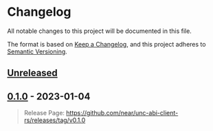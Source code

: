 # Changelog

All notable changes to this project will be documented in this file.

The format is based on [Keep a Changelog](https://keepachangelog.com/en/1.0.0/),
and this project adheres to [Semantic Versioning](https://semver.org/spec/v2.0.0.html).

## [Unreleased]

## [0.1.0] - 2023-01-04

> Release Page: <https://github.com/near/unc-abi-client-rs/releases/tag/v0.1.0>

[unreleased]: https://github.com/near/unc-abi-client-rs/releases/tag/v0.1.0...HEAD
[0.1.0]: https://github.com/near/unc-abi-client-rs/releases/tag/v0.1.0